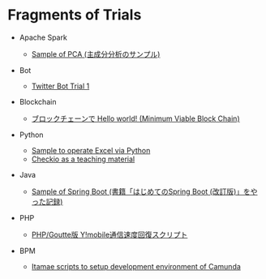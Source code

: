 # Fragments of Trials

- Apache Spark
  - [Sample of PCA (主成分分析のサンプル)](spark/PCA.scala)

- Bot
  - [Twitter Bot Trial 1](bot/twitter1.py)

- Blockchain
  - [ブロックチェーンで Hello world! (Minimum Viable Block Chain)](sample_blockchane)

- Python
  - [Sample to operate Excel via Python](pyxls-sample)
  - [Checkio as a teaching material](checkio)

- Java
  - [Sample of Spring Boot (書籍「はじめてのSpring Boot (改訂版)」をやった記録)](hajiboot)

- PHP
  - [PHP/Goutte版 Y!mobile通信速度回復スクリプト](ymobile_php)

- BPM
  - [Itamae scripts to setup development environment of Camunda](camunda-env)
